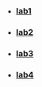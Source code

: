 - ### [lab1](https://git.ztu.edu.ua/ipz231_soa/system-network-programming/-/tree/lab1)
- ### [lab2](https://git.ztu.edu.ua/ipz231_soa/system-network-programming/-/tree/lab2)
- ### [lab3](https://git.ztu.edu.ua/ipz231_soa/system-network-programming/-/tree/lab3)
- ### [lab4](https://git.ztu.edu.ua/ipz231_soa/system-network-programming/-/tree/lab4)
